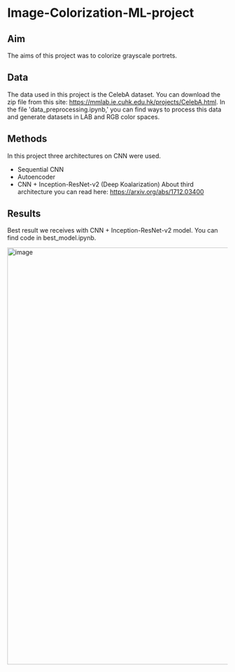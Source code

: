 # Image-Colorization-ML-project

## Aim

The aims of this project was to colorize grayscale portrets.

## Data

The data used in this project is the CelebA dataset. You can download the zip file from this site: https://mmlab.ie.cuhk.edu.hk/projects/CelebA.html. In the file 'data_preprocessing.ipynb,' you can find ways to process this data and generate datasets in LAB and RGB color spaces.

## Methods

In this project three architectures on CNN were used.
 - Sequential CNN
 - Autoencoder
 - CNN +  Inception-ResNet-v2 (Deep Koalarization)
About third architecture you can read here: https://arxiv.org/abs/1712.03400

## Results
Best result we receives with CNN + Inception-ResNet-v2 model. 
You can find code in best_model.ipynb. 

<img width="952" alt="image" src="https://github.com/tania5496/Image-Colorization-ML-project-/assets/116711583/7bda0aae-106c-4256-8409-59bc80ea2440">

